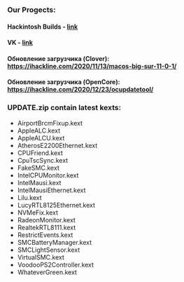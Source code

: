 ### Our Progects:
#### Hackintosh Builds - [link](http://ihackline.com)
#### VK - [link](https://vk.com/ustanovkamacos)

#### Обновление загрузчика (Clover): https://ihackline.com/2020/11/13/macos-big-sur-11-0-1/
#### Обновление загрузчика (OpenCore): https://ihackline.com/2020/12/23/ocupdatetool/

### UPDATE.zip contain latest kexts:
- AirportBrcmFixup.kext
- AppleALC.kext
- AppleALCU.kext
- AtherosE2200Ethernet.kext
- CPUFriend.kext
- CpuTscSync.kext
- FakeSMC.kext
- IntelCPUMonitor.kext
- IntelMausi.kext
- IntelMausiEthernet.kext
- Lilu.kext
- LucyRTL8125Ethernet.kext
- NVMeFix.kext
- RadeonMonitor.kext
- RealtekRTL8111.kext
- RestrictEvents.kext
- SMCBatteryManager.kext
- SMCLightSensor.kext
- VirtualSMC.kext
- VoodooPS2Controller.kext
- WhateverGreen.kext
